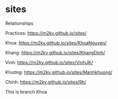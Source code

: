 # sites
Relationships

Practices: https://m2kv.github.io/sites/

Khoa: https://m2kv.github.io/sites/KhoaNguyen/

Khang: https://m2kv.github.io/sites/KhangDinh/

Vinh: https://m2kv.github.io/sites/VinhJK/

Khương: https://m2kv.github.io/sites/Manhkhuong/

Chính: https://m2kv.github.io/sites/9h/

This is branch Khoa
